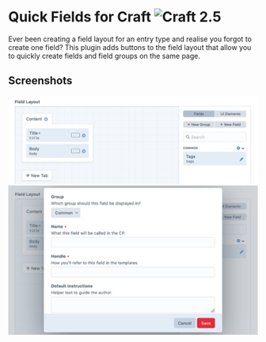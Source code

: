 # Quick Fields for Craft ![Craft 2.5](https://img.shields.io/badge/craft-2.5-red.svg?style=flat-square)

Ever been creating a field layout for an entry type and realise you forgot to create one field? This plugin adds buttons
to the field layout that allow you to quickly create fields and field groups on the same page.

## Screenshots

<img src="docs/assets/screenshot1.png" width="841">
<img src="docs/assets/screenshot2.png" width="841">

